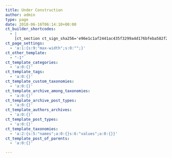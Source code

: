 ```yaml
---
title: Under Construction
author: admin
type: page
date: 2018-06-16T06:14:10+00:00
ct_builder_shortcodes:
  - |
    [ct_section ct_sign_sha256='e96e1c1af2441ac435f3299a4d176bfeba582f2a9b1ef27bf2b8b1a011dbe4ab' ct_options='{"ct_id":2,"ct_parent":0,"selector":"section-2-79","original":{"container-padding-top":"120","container-padding-bottom":"120","flex-direction":"column","display":"flex","text-align":"center","align-items":"center"},"activeselector":false,"nicename":"Hero Simple with Image on Right","ct_category":"Heros & Titles","media":{"tablet":{"original":{"container-padding-top":"20","container-padding-bottom":"20"}},"phone-landscape":{"original":{"container-padding-bottom":"75"}}}}'][ct_new_columns_2 ct_sign_sha256='a93326d37e6fb2793bf70f79e6c88adc2b448262393fc745d3b1b3f7d548126e' ct_options='{"ct_id":3,"ct_parent":2,"selector":"new_columns-3-79","original":{"stack-columns-vertically":"phone-landscape","display":"flex","reverse-column-order":"phone-landscape"}}'][ct_div_block_2 ct_sign_sha256='223d89117d66343ddf1ae6aed44dbf5f44d334b90464c1a765a5d168d7ef544f' ct_options='{"ct_id":4,"ct_parent":3,"selector":"div_block-4-79","original":{"width":50,"width-unit":"%","flex-direction":"column","display":"flex","text-align":"left","align-items":"flex-start","order":"1","justify-content":"center"},"activeselector":false,"media":{"phone-landscape":{"original":{"flex-direction":"column","display":"flex","align-items":"center","text-align":"center"}}}}'][ct_headline ct_sign_sha256='892613e322b99ac3fa5331fdf0c1cda18246926b1292a667e93912e8a61583e9' ct_options='{"ct_id":5,"ct_parent":4,"selector":"headline-5-79","original":{"margin-bottom":"12"},"classes":{"0":"atomic-primary-heading"},"activeselector":false}']This site is still under construction. <br>[/ct_headline][ct_text_block ct_sign_sha256='a96943dd01b467276a54ccc7dabe7a758a05b324fe77ae4ec69a7c167b6a65a0' ct_options='{"ct_id":6,"ct_parent":4,"selector":"text_block-6-79","original":{"margin-bottom":"24"},"classes":{"0":"atomic-subheading"},"activeselector":false}']We know . It's exciting and you're curious about us.&nbsp; Don't worry, we will be up soon. =) <br>[/ct_text_block][/ct_div_block_2][ct_div_block_2 ct_sign_sha256='d7185a50f9646fd1a6430861c08be3c8d9121ebb55510838e67d2c036eb31c9a' ct_options='{"ct_id":9,"ct_parent":3,"selector":"div_block-9-79","original":{"width":50,"width-unit":"%","order":"2"}}'][ct_image ct_sign_sha256='2aadf5b5d193ad61ec10569448a62cab2d1ed7e7ea668dbaa0739b193591cace' ct_options='{"ct_id":10,"ct_parent":9,"selector":"image-10-79","original":{"src":"https://tangram.solutions/wp-content/uploads/2018/06/Tangram-Ballerina.png","height":"450","padding-left":"085"},"activeselector":false}'][/ct_image][/ct_div_block_2][/ct_new_columns_2][/ct_section][ct_section ct_sign_sha256='84f842d9585a68032268c9f33482fe7837a47b055ded5ffac3327b7d22b6fd3b' ct_options='{"ct_id":11,"ct_parent":0,"selector":"section-11-79","original":{"background-color":"#566d8f","container-padding-top":"60","container-padding-bottom":"60"},"activeselector":false,"nicename":"Footer Logo Centered","ct_category":"Footers"}'][ct_new_columns_2 ct_sign_sha256='566045d479bd1ffd637161c1d39c051fec58eeb76b367c3a9f50e3bd48ef86ae' ct_options='{"ct_id":12,"ct_parent":11,"selector":"new_columns-12-79"}'][ct_div_block_2 ct_sign_sha256='1dbc14a572dc2f7951582318d87783a6e81780bccf4b6b00dd3fe093c63f42b0' ct_options='{"ct_id":13,"ct_parent":12,"selector":"div_block-13-79","original":{"width":33.3299999999999982946974341757595539093017578125,"width-unit":"%","justify-content":"center","padding-left":"12","padding-right":"12","padding-top":"12","padding-bottom":"12","display":"flex","text-align":"left"},"activeselector":false,"media":{"phone-landscape":{"original":{"flex-direction":"column","display":"flex","align-items":"center","text-align":"center"}}}}'][/ct_div_block_2][ct_div_block_2 ct_sign_sha256='eb026cfc4dc0e3a510daff7fbcdd7b7f0f98bec438647ea3c7c6d5d9d98a3b74' ct_options='{"ct_id":15,"ct_parent":12,"selector":"div_block-15-79","original":{"width":33.3299999999999982946974341757595539093017578125,"width-unit":"%","align-items":"center","text-align":"center","justify-content":"center"},"activeselector":false}'][ct_link_3 ct_sign_sha256='7d9e0d39fc93283d2a2e34304b13f3176aaa5d96804a6d9b9762a0d7f27768b9' ct_options='{"ct_id":16,"ct_parent":15,"selector":"link-16-79","original":{"margin-bottom":"12"},"classes":{"0":"atomic-logo"}}'][ct_image ct_sign_sha256='f28ba9fedad115ed4d2ae87622aa22cb5dcc0c76c919926573e2bb2baf1229a8' ct_options='{"ct_id":17,"ct_parent":16,"selector":"image-17-79","original":{"src":"https://tangram.solutions/wp-content/uploads/2018/06/Tangram-Long-Color-clear1.png"},"activeselector":false}'][/ct_image][/ct_link_3][/ct_div_block_2][ct_div_block_2 ct_sign_sha256='29140f59b8d3b621415159a4ffb9de2c37164152d825e69efea51d38f621b080' ct_options='{"ct_id":19,"ct_parent":12,"selector":"div_block-19-79","original":{"width":33.340000000000003410605131648480892181396484375,"width-unit":"%","align-items":"flex-end","text-align":"right","justify-content":"center"},"activeselector":false,"media":{"phone-landscape":{"original":{"flex-direction":"column","display":"flex","align-items":"center","text-align":"center"}}}}'][/ct_div_block_2][/ct_new_columns_2][/ct_section]
ct_page_settings:
  - 'a:1:{s:9:"max-width";s:0:"";}'
ct_other_template:
  - "-1"
ct_template_categories:
  - 'a:0:{}'
ct_template_tags:
  - 'a:0:{}'
ct_template_custom_taxonomies:
  - 'a:0:{}'
ct_template_archive_among_taxonomies:
  - 'a:0:{}'
ct_template_archive_post_types:
  - 'a:0:{}'
ct_template_authors_archives:
  - 'a:0:{}'
ct_template_post_types:
  - 'a:0:{}'
ct_template_taxonomies:
  - 'a:2:{s:5:"names";a:0:{}s:6:"values";a:0:{}}'
ct_template_post_of_parents:
  - 'a:0:{}'

---
```

